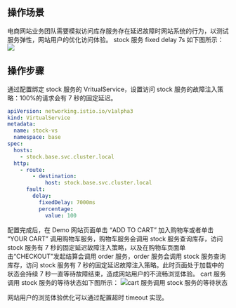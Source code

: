 
 ## 操作场景
 电商网站业务团队需要模拟访问库存服务存在延迟故障时网站系统的行为，以测试服务弹性，网站用户的优化访问体验。
stock 服务 fixed delay 7s 如下图所示：
![](https://qcloudimg.tencent-cloud.cn/raw/6283511dd5b2b814053793048f4dd770.png)

## 操作步骤

通过配置绑定 stock 服务的 VritualService，设置访问 stock 服务的故障注入策略：100%的请求会有 7 秒的固定延迟。

```yaml
apiVersion: networking.istio.io/v1alpha3
kind: VirtualService
metadata:
  name: stock-vs
  namespace: base
spec:
  hosts:
    - stock.base.svc.cluster.local
  http:
    - route:
        - destination:
            host: stock.base.svc.cluster.local
      fault:
        delay:
          fixedDelay: 7000ms
          percentage:
            value: 100
```

配置完成后，在 Demo 网站页面单击 “ADD TO CART” 加入购物车或者单击 “YOUR CART” 调用购物车服务，购物车服务会调用 stock 服务查询库存，访问 stock 服务有 7 秒的固定延迟故障注入策略，以及在购物车页面单击“CHECKOUT”发起结算会调用 order 服务，order 服务会调用 stock 服务查询库存，访问 stock 服务有 7 秒的固定延迟故障注入策略。此时页面处于加载中的状态会持续 7 秒一直等待故障结束，造成网站用户的不流畅浏览体验。
cart 服务调用 stock 服务的等待状态如下图所示：
![cart 服务调用 stock 服务的等待状态](https://qcloudimg.tencent-cloud.cn/raw/47f29ac5c16d0fa3fc3cc5334d8f04c6.png)

网站用户的浏览体验优化可以通过配置超时 timeout 实现。